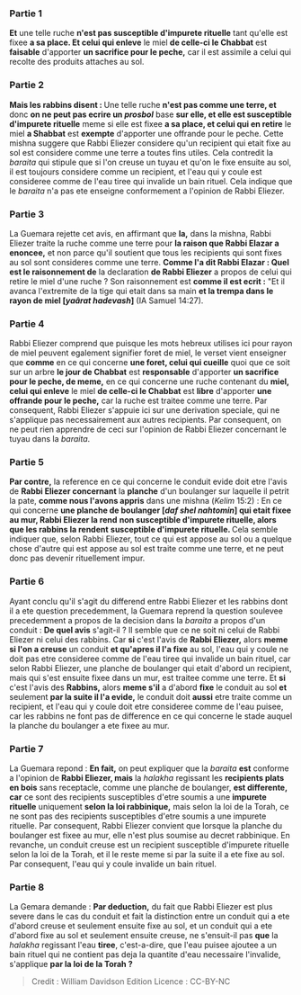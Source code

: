 
### Partie 1
<b>Et</b> une telle ruche <b>n'est pas susceptible d'impurete rituelle</b> tant qu'elle est fixee <b>a sa place. Et celui qui enleve</b> le miel <b>de celle-ci le Chabbat</b> est <b>faisable</b> d'apporter <b>un sacrifice pour le peche,</b> car il est assimile a celui qui recolte des produits attaches au sol.

### Partie 2
<b>Mais les rabbins disent : </b> Une telle ruche <b>n'est pas comme une terre, et</b> donc <b>on ne peut pas ecrire un <i>prosbol</i></b> base <b>sur elle, et elle est susceptible d'impurete rituelle</b> meme si elle est fixee <b>a sa place, et celui qui en retire</b> le miel <b>a Shabbat</b> est <b>exempte</b> d'apporter une offrande pour le peche. Cette mishna suggere que Rabbi Eliezer considere qu'un recipient qui etait fixe au sol est considere comme une terre a toutes fins utiles. Cela contredit la <i>baraita</i> qui stipule que si l'on creuse un tuyau et qu'on le fixe ensuite au sol, il est toujours considere comme un recipient, et l'eau qui y coule est consideree comme de l'eau tiree qui invalide un bain rituel. Cela indique que le <i>baraita</i> n'a pas ete enseigne conformement a l'opinion de Rabbi Eliezer.

### Partie 3
La Guemara rejette cet avis, en affirmant que <b>la,</b> dans la mishna, Rabbi Eliezer traite la ruche comme une terre pour <b>la raison que Rabbi Elazar a enoncee,</b> et non parce qu'il soutient que tous les recipients qui sont fixes au sol sont consideres comme une terre. <b>Comme l'a dit Rabbi Elazar : Quel est le raisonnement de</b> la declaration <b>de Rabbi Eliezer</b> a propos de celui qui retire le miel d'une ruche ? Son raisonnement est <b>comme il est ecrit :</b> "Et il avanca l'extremite de la tige qui etait dans sa main <b>et la trempa dans le rayon de miel [<i>yaârat hadevash</i>]</b> (IA Samuel 14:27).

### Partie 4
Rabbi Eliezer comprend que puisque les mots hebreux utilises ici pour rayon de miel peuvent egalement signifier foret de miel, le verset vient enseigner que <b>comme</b> en ce qui concerne <b>une foret, celui qui cueille</b> quoi que ce soit sur un arbre <b>le jour de Chabbat</b> est <b>responsable</b> d'apporter <b>un sacrifice pour le peche, de meme,</b> en ce qui concerne une ruche contenant du <b>miel, celui qui enleve</b> le miel <b>de celle-ci le Chabbat</b> est <b>libre</b> d'apporter <b>une offrande pour le peche,</b> car la ruche est traitee comme une terre. Par consequent, Rabbi Eliezer s'appuie ici sur une derivation speciale, qui ne s'applique pas necessairement aux autres recipients. Par consequent, on ne peut rien apprendre de ceci sur l'opinion de Rabbi Eliezer concernant le tuyau dans la <i>baraita</i>.

### Partie 5
<b>Par contre,</b> la reference en ce qui concerne le conduit evide doit etre l'avis de <b>Rabbi Eliezer concernant</b> la <b>planche</b> d'un boulanger sur laquelle il petrit la pate, <b>comme nous l'avons appris</b> dans une mishna (<i>Kelim</i> 15:2) : En ce qui concerne <b>une planche de boulanger [<i>daf shel nahtomin</i>] qui etait fixee au mur, Rabbi Eliezer la rend</b> <b>non susceptible d'impurete rituelle, alors que les rabbins la rendent</b> <b>susceptible d'impurete rituelle. </b> Cela semble indiquer que, selon Rabbi Eliezer, tout ce qui est appose au sol ou a quelque chose d'autre qui est appose au sol est traite comme une terre, et ne peut donc pas devenir rituellement impur.

### Partie 6
Ayant conclu qu'il s'agit du differend entre Rabbi Eliezer et les rabbins dont il a ete question precedemment, la Guemara reprend la question soulevee precedemment a propos de la decision dans la <i>baraita</i> a propos d'un conduit : <b>De quel avis</b> s'agit-il ? Il semble que ce ne soit ni celui de Rabbi Eliezer ni celui des rabbins. Car <b>si</b> c'est l'avis de <b>Rabbi Eliezer,</b> alors <b>meme si l'on a creuse</b> un conduit <b>et qu'apres il l'a fixe</b> au sol, l'eau qui y coule ne doit pas etre consideree comme de l'eau tiree qui invalide un bain rituel, car selon Rabbi Eliezer, une planche de boulanger qui etait d'abord un recipient, mais qui s'est ensuite fixee dans un mur, est traitee comme une terre. Et <b>si</b> c'est l'avis des <b>Rabbins,</b> alors <b>meme s'il</b> a d'abord <b>fixe</b> le conduit au sol <b>et</b> seulement <b>par la suite il l'a evide,</b> le conduit doit <b>aussi</b> etre traite comme un recipient, et l'eau qui y coule doit etre consideree comme de l'eau puisee, car les rabbins ne font pas de difference en ce qui concerne le stade auquel la planche du boulanger a ete fixee au mur.

### Partie 7
La Guemara repond : <b>En fait,</b> on peut expliquer que la <i>baraita</i> <b>est</b> conforme a l'opinion de <b>Rabbi Eliezer, mais</b> la <i>halakha</i> regissant les <b>recipients plats en bois</b> sans receptacle, comme une planche de boulanger, <b>est differente, car</b> ce sont des recipients susceptibles d'etre soumis a une <b>impurete rituelle</b> uniquement <b>selon la loi rabbinique,</b> mais selon la loi de la Torah, ce ne sont pas des recipients susceptibles d'etre soumis a une impurete rituelle. Par consequent, Rabbi Eliezer convient que lorsque la planche du boulanger est fixee au mur, elle n'est plus soumise au decret rabbinique. En revanche, un conduit creuse est un recipient susceptible d'impurete rituelle selon la loi de la Torah, et il le reste meme si par la suite il a ete fixe au sol. Par consequent, l'eau qui y coule invalide un bain rituel.

### Partie 8
La Gemara demande : <b>Par deduction,</b> du fait que Rabbi Eliezer est plus severe dans le cas du conduit et fait la distinction entre un conduit qui a ete d'abord creuse et seulement ensuite fixe au sol, et un conduit qui a ete d'abord fixe au sol et seulement ensuite creuse, ne s'ensuit-il pas <b>que</b> la <i>halakha</i> regissant l'eau <b>tiree</b>, c'est-a-dire, que l'eau puisee ajoutee a un bain rituel qui ne contient pas deja la quantite d'eau necessaire l'invalide, s'applique <b>par la loi de la Torah ?</b>

>Credit : William Davidson Edition
>Licence : CC-BY-NC
